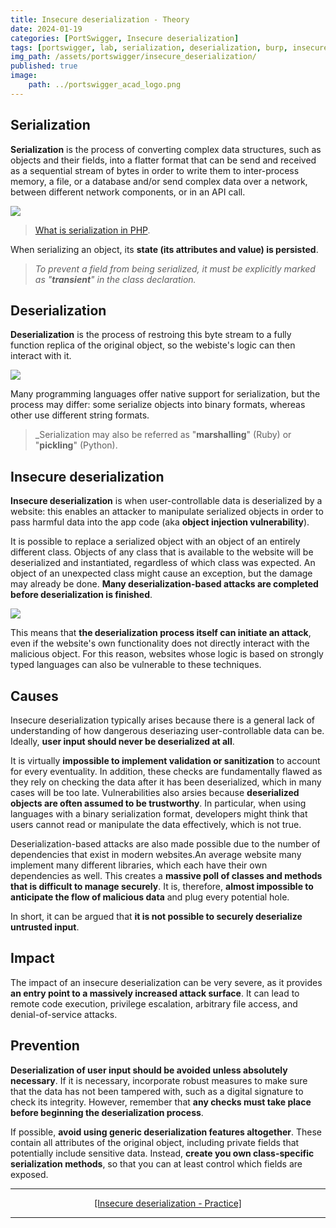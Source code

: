 ```yaml
---
title: Insecure deserialization - Theory
date: 2024-01-19
categories: [PortSwigger, Insecure deserialization]
tags: [portswigger, lab, serialization, deserialization, burp, insecure-deserialisation]
img_path: /assets/portswigger/insecure_deserialization/
published: true
image:
    path: ../portswigger_acad_logo.png
---
```


## Serialization

**Serialization** is the process of converting complex data structures, such as objects and their fields, into a flatter format that can be send and received as a sequential stream of bytes in order to write them to inter-process memory, a file, or a database and/or send complex data over a network, between different network components, or in an API call.

![](https://inspector.dev/wp-content/uploads/2022/12/what-is-serialization-in-php-cover.png)

> [What is serialization in PHP](https://inspector.dev/what-is-serialization-in-php/).

When serializing an object, its **state (its attributes and value) is persisted**.

> _To prevent a field from being serialized, it must be explicitly marked as "**transient**" in the class declaration._

## Deserialization

**Deserialization** is the process of restroing this byte stream to a fully function replica of the original object, so the webiste's logic can then interact with it.

![](https://hazelcast.com/wp-content/uploads/2021/12/deserialization-diagram-800x367-1.png)

Many programming languages offer native support for serialization, but the process may differ: some serialize objects into binary formats, whereas other use different string formats.

> _Serialization may also be referred as "**marshalling**" (Ruby) or "**pickling**" (Python).

## Insecure deserialization

**Insecure deserialization** is when user-controllable data is deserialized by a website: this enables an attacker to manipulate serialized objects in order to pass harmful data into the app code (aka **object injection vulnerability**).

It is possible to replace a serialized object with an object of an entirely different class. Objects of any class that is available to the website will be deserialized and instantiated, regardless of which class was expected. An object of an unexpected class might cause an exception, but the damage may already be done. **Many deserialization-based attacks are completed before deserialization is finished**. 

![](https://hazelcast.com/wp-content/uploads/2021/12/serialization-deserialization-diagram-800x318-1.png)

This means that **the deserialization process itself can initiate an attack**, even if the website's own functionality does not directly interact with the malicious object. For this reason, websites whose logic is based on strongly typed languages can also be vulnerable to these techniques.

## Causes

Insecure deserialization typically arises because there is a general lack of understanding of how dangerous deseriazing user-controllable data can be. Ideally, **user input should never be deserialized at all**.

It is virtually **impossible to implement validation or sanitization** to account for every eventuality. In addition, these checks are fundamentally flawed as they rely on checking the data after it has been deserialized, which in many cases will be too late. Vulnerabilities also arsies because **deserialized objects are often assumed to be trustworthy**. In particular, when using languages with a binary serialization format, developers might think that users cannot read or manipulate the data effectively, which is not true.

Deserialization-based attacks are also made possible due to the number of dependencies that exist in modern websites.An average website many implement many different libraries, which each have their own dependencies as well. This creates a **massive poll of classes and methods that is difficult to manage securely**. It is, therefore, **almost impossible to anticipate the flow of malicious data** and plug every potential hole.

In short, it can be argued that **it is not possible to securely deserialize untrusted input**.

## Impact

The impact of an insecure deserialization can be very severe, as it provides **an entry point to a massively increased attack surface**. It can lead to remote code execution, privilege escalation, arbitrary file access, and denial-of-service attacks.

## Prevention

**Deserialization of user input should be avoided unless absolutely necessary**. If it is necessary, incorporate robust measures to make sure that the data has not been tampered with, such as a digital signature to check its integrity. However, remember that **any checks must take place before beginning the deserialization process**.

If possible, **avoid using generic deserialization features altogether**. These contain all attributes of the original object, including private fields that potentially include sensitive data. Instead, **create you own class-specific serialization methods**, so that you can at least control which fields are exposed.

---

<center> <a href="https://cspanias.github.io/posts/PS-Insecure-deserialization-Practice/">[Insecure deserialization - Practice]</a> </center>

---